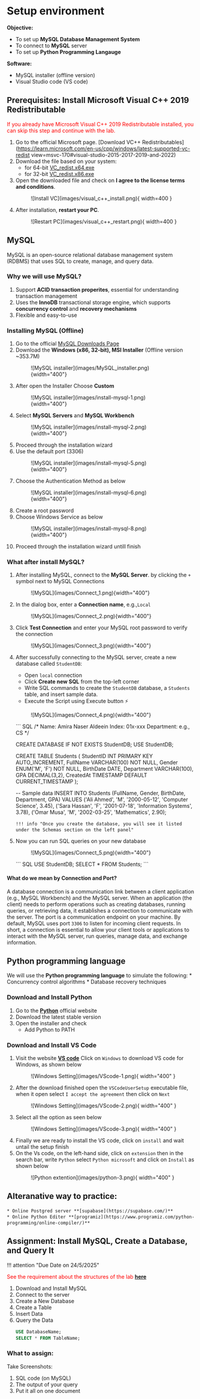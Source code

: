 
# Setup environment 

**Objective:**

* To set up **MySQL Database Management System**
* To connect to **MySQL** server
* To set up **Python Programming Langauge**

**Software:**

* MySQL installer (offline version)
* Visual Studio code (VS code)

## **Prerequisites:** Install Microsoft Visual C++ 2019 Redistributable

<span style="color: red;"> If you already have Microsoft Visual C++ 2019 Redistributable installed, you can skip this step and continue with the lab.</span>


1. Go to the official Microsoft page.
[Download VC++ Redistributables](https://learn.microsoft.com/en-us/cpp/windows/latest-supported-vc-redist view=msvc-170#visual-studio-2015-2017-2019-and-2022)
2. Download the file based on your system:
    * for 64-bit [VC_redist.x64.exe](https://aka.ms/vs/17/release/vc_redist.x64.exe)
    * for 32-bit [VC_redist.x86.exe](https://aka.ms/vs/17/release/vc_redist.x86.exe)
3. Open the downloaded file and check on **I agree to the license terms and conditions**.
    <figure markdown="span">
    ![Install VC](images/visual_c++_install.png){ width=400 }
    </figure>
4.  After installation, **restart your PC**.
    <figure markdown="span">
    ![Restart PC](images/visual_c++_restart.png){ width=400 }
    </figure>


## MySQL

MySQL is an open-source relational database management system (RDBMS) that uses SQL to create, manage, and query data.

### Why we will use MySQL?

1. Support **ACID transaction properites**, essential for understanding transaction management
2. Uses the **InnoDB** transactional storage engine, which supports **concurrency control** and **recovery mechanisms**
3. Flexible and easy-to-use

### Installing MySQL (Offline)

1. Go to the official [MySQL Downloads Page](https://dev.mysql.com/downloads/installer/)
2. Download the **Windows (x86, 32-bit), MSI Installer** (Offline version ~353.7M)
    <figure markdown="span">
    ![MySQL installer](images/MySQL_installer.png){width="400"}
    </figure>
3. After open the Installer Choose **Custom**
    <figure markdown="span">
    ![MySQL installer](images/install-mysql-1.png){width="400"}
    </figure>
4. Select **MySQL Servers** and **MySQL Workbench**
    <figure markdown="span">
    ![MySQL installer](images/install-mysql-2.png){width="400"}
    </figure>
5. Proceed through the installation wizard
6. Use the default port (3306)
    <figure markdown="span">
    ![MySQL installer](images/install-mysql-5.png){width="400"}
    </figure>
7. Choose the Authentication Method as below
    <figure markdown="span">
    ![MySQL installer](images/install-mysql-6.png){width="400"}
    </figure>
8. Create a root password
9. Choose Windows Service as below
    <figure markdown="span">
    ![MySQL installer](images/install-mysql-8.png){width="400"}
    </figure>
10. Proceed through the installation wizard untill finish

### What after install MySQL?

1. After installing MySQL, connect to the **MySQL Server**. by clicking the `+` symbol next to MySQL Connections
    <figure markdown="span">
    ![MySQL](images/Connect_1.png){width="400"}
    </figure>
2. In the dialog box, enter a **Connection name**, e.g.,`Local`
    <figure markdown="span">
    ![MySQL](images/Connect_2.png){width="400"}
    </figure>
3. Click **Test Connection** and enter your MySQL root password to verify the connection
    <figure markdown="span">
    ![MySQL](images/Connect_3.png){width="400"}
    </figure>
4. After successfully connecting to the MySQL server, create a new database called `StudentDB`:
    * Open `local` connection
    * Click **Create new SQL** from the top-left corner
    * Write SQL commands to create the `StudentDB` database, a `Students` table, and insert sample data.
    * Execute the Script using Execute button ⚡
    <figure markdown="span">
    ![MySQL](images/Connect_4.png){width="400"}
    </figure>
    ``` SQL
    /*
    Name: Amira Naser Aldeein
    Index: 01x-xxx
    Department: e.g., CS
    */

    CREATE DATABASE IF NOT EXISTS StudentDB;
    USE StudentDB;

    CREATE TABLE Students (
        StudentID INT PRIMARY KEY AUTO_INCREMENT,
        FullName VARCHAR(100) NOT NULL,
        Gender ENUM('M', 'F') NOT NULL,
        BirthDate DATE,
        Department VARCHAR(100),
        GPA DECIMAL(3,2),
        CreatedAt TIMESTAMP DEFAULT CURRENT_TIMESTAMP
    );

    -- Sample data
    INSERT INTO Students (FullName, Gender, BirthDate, Department, GPA) VALUES
    ('Ali Ahmed', 'M', '2000-05-12', 'Computer Science', 3.45),
    ('Sara Hassan', 'F', '2001-07-18', 'Information Systems', 3.78),
    ('Omar Musa', 'M', '2002-03-25', 'Mathematics', 2.90);
    ```
    !!! info "Once you create the database, you will see it listed under the Schemas section on the left panel"
5. Now you can run SQL queries on your new database
    <figure markdown="span">
    ![MySQL](images/Connect_5.png){width="400"}
    </figure>
    ``` SQL
    USE StudentDB;
    SELECT * FROM Students;
    ```

#### What do we mean by Connection and Port?
A database connection is a communication link between a client application (e.g., MySQL Workbench) and the MySQL server. When an application (the client) needs to perform operations such as creating databases, running queries, or retrieving data, it establishes a connection to communicate with the server.
The port is a communication endpoint on your machine. By default, MySQL uses port `3306` to listen for incoming client requests.
In short, a connection is essential to allow your client tools or applications to interact with the MySQL server, run queries, manage data, and exchange information.

## Python programming language

We will use the **Python programming language** to simulate the following:
    * Concurrency control algorithms
    * Database recovery techniques

### Download and Install Python

1. Go to the **[Python](https://www.python.org/downloads/)** official website
2. Download the latest stable version
3. Open the installer and check 
    * Add Python to PATH

### Download and Install VS Code 

1. Visit the website **[VS code](https://code.visualstudio.com/Download)** Click on `Windows` to download VS code for Windows, as shown below<br>
    <figure markdown="span">
    ![Windows Setting](images/VScode-1.png){ width="400" }
    </figure>
2. After the download finished open the `VSCodeUserSetup` executable file, when it open select `I accept the agreement` then click on `Next`<br>
    <figure markdown="span">
    ![Windows Setting](images/VScode-2.png){ width="400" }
    </figure>
3.	Select all the option as seen below<br>
    <figure markdown="span">
    ![Windows Setting](images/VScode-3.png){ width="400" }
    </figure>
4.	Finally we are ready to install the VS code, click on `install` and wait untail the setup finish
5.	On the Vs code, on the left-hand side, click on `extension` then in the search bar, write `Python` select `Python microsoft` and click on `Install` as shown below<br>
    <figure markdown="span">
    ![Python extention](images/python-3.png){ width="400" }
    </figure>

## Alteranative way to practice:
    * Online Postgred server **[supabase](https://supabase.com/)**
    * Online Python Editer **[programiz](https://www.programiz.com/python-programming/online-compiler/)**

## Assignment: Install MySQL, Create a Database, and Query It
!!! attention "Due Date on 24/5/2025"

<span style="color: red;"> See the requirement about the structures of the lab **[here](general_instructions.md)**</span>

1. Download and Install MySQL
2. Connect to the server
3. Create a New Database
4. Create a Table
5. Insert Data
6. Query the Data
    ```SQL
    USE DatabaseName;
    SELECT * FROM TableName;
    ```
### What to assign:

Take Screenshots:

1. SQL code (on MySQL)
2. The output of your query
3. Put it all on one document